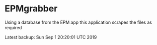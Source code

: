 # EPMgrabber
Using a database from the EPM app this application scrapes the files as required


Latest backup: Sun Sep 1 20:20:01 UTC 2019
